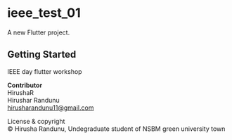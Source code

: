# ieee_test_01

A new Flutter project.

## Getting Started

IEEE day flutter workshop

**Contributor**  
HirushaR       
Hirushar Randunu           
hirusharandunu11@gmail.com

License & copyright         
© Hirusha Randunu, Undegraduate student of NSBM green university town

